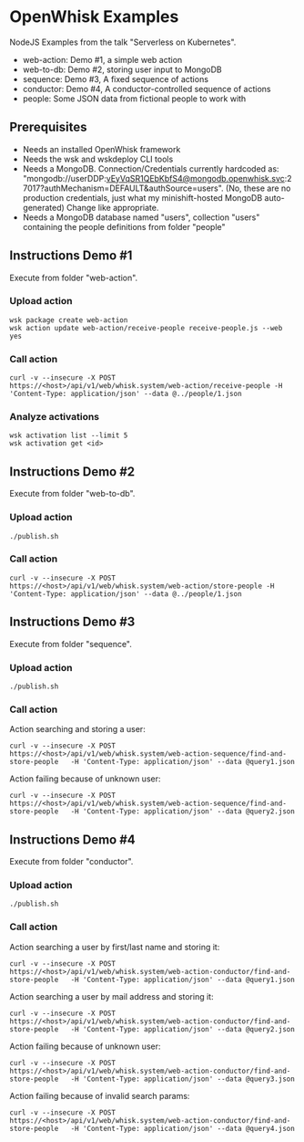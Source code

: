 OpenWhisk Examples
==================

NodeJS Examples from the talk "Serverless on Kubernetes".

- web-action: Demo #1, a simple web action
- web-to-db: Demo #2, storing user input to MongoDB
- sequence: Demo #3, A fixed sequence of actions
- conductor: Demo #4, A conductor-controlled sequence of actions
- people: Some JSON data from fictional people to work with


Prerequisites
-------------

- Needs an installed OpenWhisk framework
- Needs the wsk and wskdeploy CLI tools
- Needs a MongoDB. Connection/Credentials currently hardcoded as: "mongodb://userDDP:vEyVqSR1QEbKbfS4@mongodb.openwhisk.svc:27017?authMechanism=DEFAULT&authSource=users". (No, these are no production credentials, just what my minishift-hosted MongoDB auto-generated) Change like appropriate.
- Needs a MongoDB database named "users", collection "users" containing the people definitions from folder "people"


Instructions Demo #1
--------------------

Execute from folder "web-action".

### Upload action
```
wsk package create web-action
wsk action update web-action/receive-people receive-people.js --web yes
```
### Call action
```
curl -v --insecure -X POST   https://<host>/api/v1/web/whisk.system/web-action/receive-people -H 'Content-Type: application/json' --data @../people/1.json
```

### Analyze activations
```
wsk activation list --limit 5
wsk activation get <id>
```

Instructions Demo #2
--------------------

Execute from folder "web-to-db".

### Upload action
```
./publish.sh
```

### Call action
```
curl -v --insecure -X POST   https://<host>/api/v1/web/whisk.system/web-action/store-people -H 'Content-Type: application/json' --data @../people/1.json
```

Instructions Demo #3
--------------------

Execute from folder "sequence".

### Upload action
```
./publish.sh
```

### Call action

Action searching and storing a user:

```
curl -v --insecure -X POST   https://<host>/api/v1/web/whisk.system/web-action-sequence/find-and-store-people   -H 'Content-Type: application/json' --data @query1.json
```

Action failing because of unknown user:
```
curl -v --insecure -X POST   https://<host>/api/v1/web/whisk.system/web-action-sequence/find-and-store-people   -H 'Content-Type: application/json' --data @query2.json
```

Instructions Demo #4
--------------------

Execute from folder "conductor".

### Upload action
```
./publish.sh
```

### Call action

Action searching a user by first/last name and storing it:
```
curl -v --insecure -X POST   https://<host>/api/v1/web/whisk.system/web-action-conductor/find-and-store-people   -H 'Content-Type: application/json' --data @query1.json
```

Action searching a user by mail address and storing it:
```
curl -v --insecure -X POST   https://<host>/api/v1/web/whisk.system/web-action-conductor/find-and-store-people   -H 'Content-Type: application/json' --data @query2.json
```

Action failing because of unknown user:
```
curl -v --insecure -X POST   https://<host>/api/v1/web/whisk.system/web-action-conductor/find-and-store-people   -H 'Content-Type: application/json' --data @query3.json
```

Action failing because of invalid search params:
```
curl -v --insecure -X POST   https://<host>/api/v1/web/whisk.system/web-action-conductor/find-and-store-people   -H 'Content-Type: application/json' --data @query4.json
```
